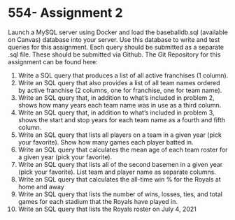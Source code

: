 # 554- Assignment 2

Launch a MySQL server using Docker and load the baseballdb.sql (available on Canvas) database into your server. Use this database to write and test queries for this assignment. Each query should be submitted as a separate .sql file. These should be submitted via Github. The Git Repository for this assignment can be found here:
1)	Write a SQL query that produces a list of all active franchises (1 column).
2)	Write an SQL query that also provides a list of all team names ordered by active franchise (2 columns, one for franchise, one for team name).
3)	Write an SQL query that, in addition to what’s included in problem 2, shows how many years each team name was in use as a third column.
4)	Write an SQL query that, in addition to what’s included in problem 3, shows the start and stop years for each team name as a fourth and fifth column.
5)	Write an SQL query that lists all players on a team in a given year (pick your favorite). Show how many games each player batted in. 
6)	Write an SQL query that calculates the mean age of each team roster for a given year (pick your favorite).
7)	Write an SQL query that lists all of the second basemen in a given year (pick your favorite). List team and player name as separate columns. 
8)	Write an SQL query that calculates the all-time win % for the Royals at home and away
9)	Write an SQL query that lists the number of wins, losses, ties, and total games for each stadium that the Royals have played in.
10)	Write an SQL query that lists the Royals roster on July 4, 2021

